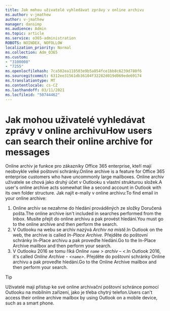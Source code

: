 ```yaml
---
title: Jak mohou uživatelé vyhledávat zprávy v online archivu
ms.author: v-jmathew
author: v-jmathew
manager: dansimp
ms.audience: Admin
ms.topic: article
ms.service: o365-administration
ROBOTS: NOINDEX, NOFOLLOW
localization_priority: Normal
ms.collection: Adm_O365
ms.custom:
- "3100008"
- "7255"
ms.openlocfilehash: 7ca502ea118503e9b5a854fce1bb8c6239d780f6
ms.sourcegitcommit: 6312ee31561db36104f32282d019d069ede69174
ms.translationtype: MT
ms.contentlocale: cs-CZ
ms.lasthandoff: 03/11/2021
ms.locfileid: "50744462"
---
```

# <a name="how-users-can-search-their-online-archive-for-messages"></a><span data-ttu-id="da7fe-102">Jak mohou uživatelé vyhledávat zprávy v online archivu</span><span class="sxs-lookup"><span data-stu-id="da7fe-102">How users can search their online archive for messages</span></span>

<span data-ttu-id="da7fe-103">Online archiv je funkce pro zákazníky Office 365 enterprise, kteří mají neobvykle velké poštovní schránky.</span><span class="sxs-lookup"><span data-stu-id="da7fe-103">Online archive is a feature for Office 365 enterprise customers who have uncommonly large mailboxes.</span></span> <span data-ttu-id="da7fe-104">Online archiv uživatele se chová jako druhý účet v Outlooku s vlastní strukturou složek.</span><span class="sxs-lookup"><span data-stu-id="da7fe-104">A user's online archive acts somewhat like a second account in Outlook with its own folder structure.</span></span> <span data-ttu-id="da7fe-105">Jak najít e-maily v online archivu:</span><span class="sxs-lookup"><span data-stu-id="da7fe-105">To find email in your online archive:</span></span>

1. <span data-ttu-id="da7fe-106">Online archiv se nezahrne do hledání prováděných ze složky Doručená pošta.</span><span class="sxs-lookup"><span data-stu-id="da7fe-106">The online archive isn't included in searches performed from the Inbox.</span></span> <span data-ttu-id="da7fe-107">Musíte přejít do online archivu a pak provést hledání.</span><span class="sxs-lookup"><span data-stu-id="da7fe-107">You must go to the online archive and then perform the search.</span></span>
2. <span data-ttu-id="da7fe-108">V Outlooku na webu se archiv nazývá *Archiv na místě*.</span><span class="sxs-lookup"><span data-stu-id="da7fe-108">In Outlook on the web, the archive is called *In-Place Archive*.</span></span> <span data-ttu-id="da7fe-109">Přejděte do poštovní schránky In-Place archivu a pak proveďte hledání.</span><span class="sxs-lookup"><span data-stu-id="da7fe-109">Go to the In-Place Archive mailbox and then perform your search.</span></span>
3. <span data-ttu-id="da7fe-110">V Outlooku 2016 se tomu říká *Online `name` > archiv – <*.</span><span class="sxs-lookup"><span data-stu-id="da7fe-110">In Outlook 2016, it's called *Online Archive - <`name`>*.</span></span> <span data-ttu-id="da7fe-111">Přejděte do poštovní schránky Online archivu a pak proveďte hledání.</span><span class="sxs-lookup"><span data-stu-id="da7fe-111">Go to the Online Archive mailbox and then perform your search.</span></span>

> [!TIP]
> <span data-ttu-id="da7fe-112">Uživatelé mají přístup ke své online archivační poštovní schránce pomocí Outlooku na mobilním zařízení, jako je třeba chytrý telefon.</span><span class="sxs-lookup"><span data-stu-id="da7fe-112">Users can't access their online archive mailbox by using Outlook on a mobile device, such as a smart phone.</span></span>
